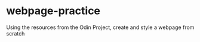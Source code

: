 # webpage-practice
Using the resources from the Odin Project, create and style a webpage from scratch
